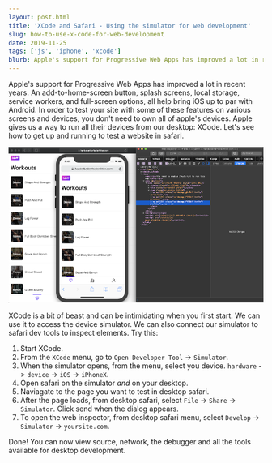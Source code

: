 ```yaml
---
layout: post.html
title: 'XCode and Safari - Using the simulator for web development'
slug: how-to-use-x-code-for-web-development
date: 2019-11-25
tags: ['js', 'iphone', 'xcode']
blurb: Apple's support for Progressive Web Apps has improved a lot in recent...
---
```


Apple's support for Progressive Web Apps has improved a lot in recent years. An add-to-home-screen button, splash screens, local storage, service workers, and full-screen options, all help bring iOS up to par with Android. In order to test your site with some of these features on various screens and devices, you don't need to own all of apple's devices. Apple gives us a way to run all their devices from our desktop: XCode. Let's see how to get up and running to test a website in safari.

![](../images/simulator.png)

XCode is a bit of beast and can be intimidating when you first start. We can use it to access the device simulator. We can also connect our simulator to safari dev tools to inspect elements. Try this:

1. Start XCode.
1. From the `XCode` menu, go to `Open Developer Tool` -> `Simulator`.
1. When the simulator opens, from the menu, select you device. `hardware` -> `device` -> `iOS` -> `iPhoneX`.
1. Open safari on the simulator _and_ on your desktop.
1. Naviagate to the page you want to test in desktop safari.
1. After the page loads, from desktop safari, select `File` -> `Share` -> `Simulator`. Click send when the dialog appears.
1. To open the web inspector, from desktop safari menu, select `Develop` -> `Simulator` -> `yoursite.com`.

Done! You can now view source, network, the debugger and all the tools available for desktop development.

